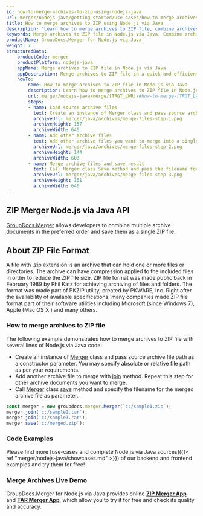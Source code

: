 ```yaml
---
id: how-to-merge-archives-to-zip-using-nodejs-java
url: merger/nodejs-java/getting-started/use-cases/how-to-merge-archives-to-zip-using-nodejs-java
title: How to merge archives to ZIP using Node.js via Java
description: "Learn how to merge archives to ZIP file, combine archives into one ZIP file programmatically in Node.js via Java language using GroupDocs.Merger for Node.js via Java library."
keywords: Merge archives to ZIP file in Node.js via Java, Combine archives to ZIP file programmatically
productName: GroupDocs.Merger for Node.js via Java
weight: 7
structuredData:
    productCode: merger
    productPlatform: nodejs-java
    appName: Merge archives to ZIP file in Node.js via Java
    appDescription: Merge archives to ZIP file in a quick and efficient way using Node.js via Java language and GroupDocs.Merger for Node.js via Java API, without the use of any third-party software like Microsoft or Open Office.
    howTo:
        name: How to merge archives to ZIP file in Node.js via Java 
        description: Learn how to merge archives to ZIP file in Node.js via Java language and GroupDocs.Merger for .NET API, without the use of any third-party software like Microsoft or Open Office.
        url: merger/nodejs-java/merge/[TRGT_LWR]/#how-to-merge-[TRGT_LWR]-files-in-nodejs-java
        steps:
        - name: Load source archive files 
          text: Create an instance of Merger class and pass source archive file path as a constructor parameter. You may specify absolute or relative file path as per your requirements. 
          archiveUrl: merger/java/archives/merge-files-step-1.png
          archiveHeight: 157
          archiveWidth: 645
        - name: Add other archive files
          text: Add other archive files you want to merge into a single document with Join method of Merger class.
          archiveUrl: merger/java/archives/merge-files-step-2.png
          archiveHeight: 144
          archiveWidth: 603
        - name: Merge archive files and save result 
          text: Call Merger class Save method and pass the filename for the resultant archive file as parameter.
          archiveUrl: merger/java/archives/merge-files-step-3.png
          archiveHeight: 151
          archiveWidth: 646
---
```


## ZIP Merger Node.js via Java API

[GroupDocs.Merger](https://products.groupdocs.com/merger/nodejs-java) allows developers to combine multiple archive documents in the preferred order and save them as a single ZIP file.

## About ZIP File Format

A file with .zip extension is an archive that can hold one or more files or directories. The archive can have compression applied to the included files in order to reduce the ZIP file size. ZIP file format was made public back in February 1989 by Phil Katz for achieving archiving of files and folders. The format was made part of PKZIP utility, created by PKWARE, Inc. Right after the availability of available specifications, many companies made ZIP file format part of their software utilities including Microsoft (since Windows 7), Apple (Mac OS X ) and many others.


### How to merge archives to ZIP file

The following example demonstrates how to merge archives to ZIP file with several lines of Node.js via Java code:

* Create an instance of [Merger](https://reference.groupdocs.com/merger/java/com.groupdocs.merger/merger/) class and pass source archive file path as a constructor parameter. You may specify absolute or relative file path as per your requirements.
* Add another archive file to merge with [join](https://reference.groupdocs.com/merger/java/com.groupdocs.merger/merger/#join-java.lang.String-) method. Repeat this step for other archive documents you want to merge.
* Call [Merger](https://reference.groupdocs.com/merger/java/com.groupdocs.merger/merger/) class [save](https://reference.groupdocs.com/merger/java/com.groupdocs.merger/merger/#save-java.io.OutputStream-) method and specify the filename for the merged archive file as parameter.

```js
const merger = new groupdocs.merger.Merger(`c:/sample1.zip`);
merger.join('c:/sample2.tar');
merger.join('c:/sample3.rar');
merger.save(`c:/merged.zip`);
```

### Code Examples

Please find more [use-cases and complete Node.js via Java sources]({{< ref "merger/nodejs-java/showcases.md" >}}) of our backend and frontend examples and try them for free!

### Merge Archives Live Demo

GroupDocs.Merger for Node.js via Java provides online [**ZIP Merger App**](https://products.groupdocs.app/merger/zip) and [**TAR Merger App**](https://products.groupdocs.app/merger/tar), which allow you to try it for free and check its quality and accuracy.